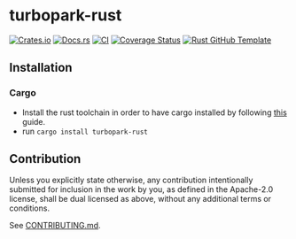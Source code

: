 # turbopark-rust

[![Crates.io](https://img.shields.io/crates/v/turbopark-rust.svg)](https://crates.io/crates/turbopark-rust)
[![Docs.rs](https://docs.rs/turbopark-rust/badge.svg)](https://docs.rs/turbopark-rust)
[![CI](https://github.com/thclark/turbopark-rust/workflows/CI/badge.svg)](https://github.com/thclark/turbopark-rust/actions)
[![Coverage Status](https://coveralls.io/repos/github/thclark/turbopark-rust/badge.svg?branch=main)](https://coveralls.io/github/thclark/turbopark-rust?branch=main)
[![Rust GitHub Template](https://img.shields.io/badge/Rust%20GitHub-Template-blue)](https://rust-github.github.io/)

## Installation

### Cargo

- Install the rust toolchain in order to have cargo installed by following
  [this](https://www.rust-lang.org/tools/install) guide.
- run `cargo install turbopark-rust`

## Contribution

Unless you explicitly state otherwise, any contribution intentionally submitted
for inclusion in the work by you, as defined in the Apache-2.0 license, shall be
dual licensed as above, without any additional terms or conditions.

See [CONTRIBUTING.md](CONTRIBUTING.md).
